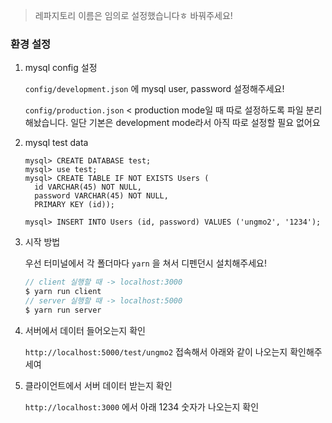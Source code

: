 > 레파지토리 이름은 임의로 설정했습니다ㅎ 바꿔주세요!

### 환경 설정

1. mysql config 설정

   `config/development.json` 에 mysql user, password 설정해주세요!

   `config/production.json` < production mode일 때 따로 설정하도록 파일 분리해놨습니다. 일단 기본은 development mode라서 아직 따로 설정할 필요 없어요

2. mysql test data

   ````mysql
   mysql> CREATE DATABASE test;
   mysql> use test;
   mysql> CREATE TABLE IF NOT EXISTS Users (
     id VARCHAR(45) NOT NULL,
     password VARCHAR(45) NOT NULL,
     PRIMARY KEY (id));
   
   mysql> INSERT INTO Users (id, password) VALUES ('ungmo2', '1234');
   ````

3. 시작 방법

   우선 터미널에서 각 폴더마다 `yarn` 을 쳐서 디펜던시 설치해주세요!

   ```c
   // client 실행할 때 -> localhost:3000
   $ yarn run client
   // server 실행할 때 -> localhost:5000
   $ yarn run server
   ```

4. 서버에서 데이터 들어오는지 확인

   `http://localhost:5000/test/ungmo2` 접속해서 아래와 같이 나오는지 확인해주세여

5. 클라이언트에서 서버 데이터 받는지 확인

   `http://localhost:3000` 에서 아래 1234 숫자가 나오는지 확인